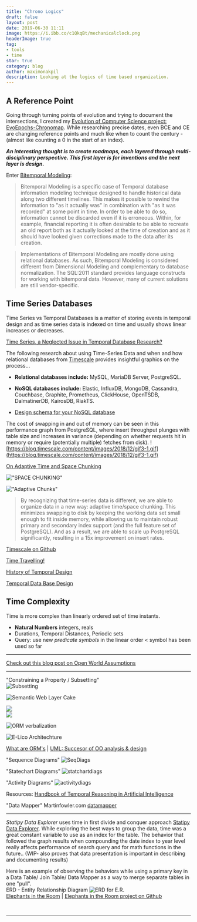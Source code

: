 ```yaml
---
title: "Chrono Logics"
draft: false
layout: post
date: 2019-06-30 11:11
image: https://i.ibb.co/c1QkqBt/mechanicalclock.png
headerImage: true
tag:
- tools
- time
star: true
category: blog
author: maximonakpil
description: Looking at the logics of time based organization.
---
```

## A Reference Point
Going through turning points of evolution and trying to document the intersections, I created my [Evolution of Computer Science project: EvoEpochs-Chronomap](https://mxnkpl.com/chronomap.html). While researching precise dates, even BCE and CE are changing reference points and much like when to count the century - (almost like counting a 0 in the start of an index).

_**An interesting thought is to create roadmaps, each layered through multi- disciplinary perspective. This first layer is for inventions and the next layer is design.**_

Enter [Bitemporal Modeling](https://en.wikipedia.org/wiki/Bitemporal_Modeling):
<br>
> Bitemporal Modeling is a specific case of Temporal database information modeling technique designed to handle historical data along two different timelines. This makes it possible to rewind the information to "as it actually was" in combination with "as it was recorded" at some point in time. In order to be able to do so, information cannot be discarded even if it is erroneous. Within, for example, financial reporting it is often desirable to be able to recreate an old report both as it actually looked at the time of creation and as it should have looked given corrections made to the data after its creation.

> Implementations of Bitemporal Modeling are mostly done using relational databases. As such, Bitemporal Modeling is considered different from Dimensional Modeling and complementary to database normalization. The SQL:2011 standard provides language constructs for working with bitemporal data. However, many of current solutions are still vendor-specific.


## Time Series Databases

Time Series vs Temporal Databases is a matter of storing events in temporal design and as time series data is indexed on time and usually shows linear increases or decreases.

[Time Series, a Neglected Issue in Temporal Database Research?](https://link.springer.com/chapter/10.1007%2F978-1-4471-3033-8_12)

The following research about using Time-Series Data and when and how relational databases from [Timescale](https://blog.timescale.com/time-series-data-why-and-how-to-use-a-relational-database-instead-of-nosql-d0cd6975e87c/) provides insightful graphics on the process...


- **Relational databases include:** MySQL, MariaDB Server, PostgreSQL.
- **NoSQL databases include:** Elastic, InfluxDB, MongoDB, Cassandra, Couchbase, Graphite, Prometheus, ClickHouse, OpenTSDB, DalmatinerDB, KairosDB, RiakTS.

- [Design schema for your NoSQL database](https://www.dataversity.net/how-to-design-schema-for-your-nosql-database/)

The cost of swapping in and out of memory can be seen in this performance graph from PostgreSQL, where insert throughput plunges with table size and increases in variance (depending on whether requests hit in memory or require (potentially multiple) fetches from disk).
![https://blog.timescale.com/content/images/2018/12/gif3-1.gif](https://blog.timescale.com/content/images/2018/12/gif3-1.gif)


[On Adaptive Time and Space Chunking](https://blog.timescale.com/time-series-data-why-and-how-to-use-a-relational-database-instead-of-nosql-d0cd6975e87c/)

!["SPACE CHUNKING"](https://blog.timescale.com/content/images/2018/12/image-82.png)

!["Adaptive Chunks"](https://blog.timescale.com/content/images/2018/12/image-84.png)

> By recognizing that time-series data is different, we are able to organize data in a new way: adaptive time/space chunking. This minimizes swapping to disk by keeping the working data set small enough to fit inside memory, while allowing us to maintain robust primary and secondary index support (and the full feature set of PostgreSQL). And as a result, we are able to scale up PostgreSQL significantly, resulting in a 15x improvement on insert rates.

[Timescale on Github](https://github.com/timescale/timescaledb)

[Time Travelling!](https://fauna.com/blog/time-traveling-databases)

[History of Temporal Design](https://www.sciencedirect.com/topics/computer-science/temporal-data-management)

[Temporal Data Base Design](https://nftb.saturdaymp.com/temporal-database-design/)


## Time Complexity
Time is more complex than linearly ordered set of time instants.
- **Natural Numbers** integers, reals
- Durations, Temporal Distances, Periodic sets
- Query: use new _predicate symbols_ in the linear order < symbol has been used so far

***

[Check out this blog post on Open World Assumptions]()

***


"Constraining a Property / Subsetting"
<br>
![Subsetting](https://ai2-s2-public.s3.amazonaws.com/figures/2017-08-08/662d16cf1914d488022d75baaf7dbf7752066244/120-Figure5.6-1.png)
<br>

![Semantic Web Layer Cake](https://ai2-s2-public.s3.amazonaws.com/figures/2017-08-08/662d16cf1914d488022d75baaf7dbf7752066244/96-Figure4.3-1.png)

<div class="side-by-side">
  <div class="toleft">
    <img src="https://ai2-s2-public.s3.amazonaws.com/figures/2017-08-08/662d16cf1914d488022d75baaf7dbf7752066244/93-Figure4.2-1.png">
  </div>
  <div class="toright">
    <img src="https://ai2-s2-public.s3.amazonaws.com/figures/2017-08-08/662d16cf1914d488022d75baaf7dbf7752066244/86-Table4.2-1.png">
  </div>
</div>

![ORM verbalization](https://ai2-s2-public.s3.amazonaws.com/figures/2017-08-08/662d16cf1914d488022d75baaf7dbf7752066244/45-Figure2.2-1.png)

![E-Lico Architechture](https://ai2-s2-public.s3.amazonaws.com/figures/2017-08-08/662d16cf1914d488022d75baaf7dbf7752066244/32-Figure1.9-1.png)

[What are ORM's](https://blog.bitsrc.io/what-is-an-orm-and-why-you-should-use-it-b2b6f75f5e2a) | [UML: Succesor of OO analysis & design](https://www.tutorialspoint.com/uml/uml_overview.htm)

"Sequence Diagrams"
![SeqDiags](https://www.tutorialspoint.com/uml/images/uml_sequence_diagram.jpg)

"Statechart Diagrams"
![statchartdiags](https://www.tutorialspoint.com/uml/images/uml_statechart_diagram.jpg)

"Activity Diagrams"
![activitydiags](https://www.tutorialspoint.com/uml/images/uml_activity_diagram.jpg)

Resources:
[Handbook of Temporal Reasoning in Artificial Intelligence](https://www.semanticscholar.org/paper/Handbook-of-Temporal-Reasoning-in-Artificial-Fisher-Gabbay/eb14281c97a583248ddbff5ab71309a3849a8c78)


"Data Mapper" Martinfowler.com
[datamapper](https://martinfowler.com/eaaCatalog/dataMapper.html)



***

_*Statipy Data Explorer*_ uses time in first divide and conquer approach [Statipy Data Explorer](https://mxnkpl.com/blog/statipy_dataexplorer/). While exploring the best ways to group the data, time was a great constant variable
to use as an index for the table. The behavior that followed the graph results when compounding the date index to year level really affects performance of search query and for math functions in the future..
(WIP- also proves that data presentation is important in describing and documenting results)
<br>

Here is an example of observing the behaviors while using a primary key in a Data Table/ Join Table/ Data Mapper as a way to merge separate tables in one "pull".
<br>
ERD - Entity Relationship Diagram
![ERD for E.R.](https://i.ibb.co/yWVCN5P/er-erd.png)
<br> [Elephants in the Room](https://elephantsintheroom.herokuapp.com)    |    [Elephants in the Room project on Github](https://github.com/mxayon/elephantsintheroom)

<br>

---
